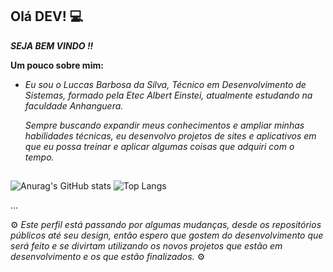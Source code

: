 ## Olá DEV! 💻

**_SEJA  BEM  VINDO !!_**

**Um pouco sobre mim:**
- _Eu sou o Luccas Barbosa da Silva, Técnico em Desenvolvimento de Sistemas, formado pela Etec Albert Einstei, atualmente estudando na faculdade Anhanguera._

   _Sempre buscando expandir meus conhecimentos e ampliar minhas habilidades técnicas, eu desenvolvo projetos de sites e aplicativos em que eu possa treinar e aplicar algumas coisas que adquiri com o tempo._ 


##
![Anurag's GitHub stats](https://github-readme-stats.vercel.app/api?username=luccasBs&show_icons=true&theme=radical)
![Top Langs](https://github-readme-stats.vercel.app/api/top-langs/?username=luccasBs&layout=compact&theme=radical)

...

⚙️ _Este perfil está passando por algumas mudanças, desde os repositórios públicos até seu design, então espero que gostem do desenvolvimento que será feito e se divirtam utilizando os novos projetos que estão em desenvolvimento e os que estão finalizados._ ⚙️ 
